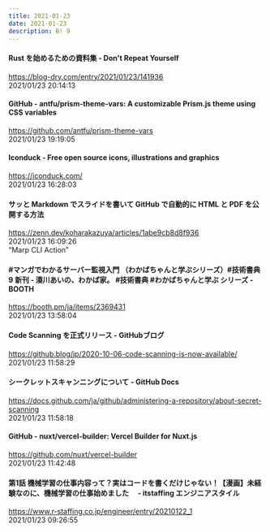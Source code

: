 ```yaml
---
title: 2021-01-23
date: 2021-01-23
description: B! 9
---
```


#### Rust を始めるための資料集 - Don't Repeat Yourself
https://blog-dry.com/entry/2021/01/23/141936<br>
2021/01/23 20:14:13<br>


#### GitHub - antfu/prism-theme-vars: A customizable Prism.js theme using CSS variables
https://github.com/antfu/prism-theme-vars<br>
2021/01/23 19:19:05<br>


#### Iconduck - Free open source icons, illustrations and graphics
https://iconduck.com/<br>
2021/01/23 16:28:03<br>


#### サッと Markdown でスライドを書いて GitHub で自動的に HTML と PDF を公開する方法
https://zenn.dev/koharakazuya/articles/1abe9cb8d8f936<br>
2021/01/23 16:09:26<br>
“Marp CLI Action”


#### #マンガでわかるサーバー監視入門 （わかばちゃんと学ぶシリーズ）#技術書典 9 新刊 - 湊川あいの、わかば家。 #技術書典 #わかばちゃんと学ぶ シリーズ - BOOTH
https://booth.pm/ja/items/2369431<br>
2021/01/23 13:58:04<br>


#### Code Scanning を正式リリース - GitHubブログ
https://github.blog/jp/2020-10-06-code-scanning-is-now-available/<br>
2021/01/23 11:58:29<br>


#### シークレットスキャンニングについて - GitHub Docs
https://docs.github.com/ja/github/administering-a-repository/about-secret-scanning<br>
2021/01/23 11:58:18<br>


#### GitHub - nuxt/vercel-builder: Vercel Builder for Nuxt.js
https://github.com/nuxt/vercel-builder<br>
2021/01/23 11:42:48<br>


#### 第1話 機械学習の仕事内容って？実はコードを書くだけじゃない！【漫画】未経験なのに、機械学習の仕事始めました　 - itstaffing エンジニアスタイル
https://www.r-staffing.co.jp/engineer/entry/20210122_1<br>
2021/01/23 09:26:55<br>



